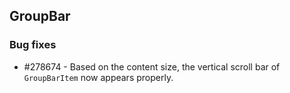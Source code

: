 ## GroupBar

### Bug fixes

* \#278674 - Based on the content size, the vertical scroll bar of `GroupBarItem` now appears properly.


